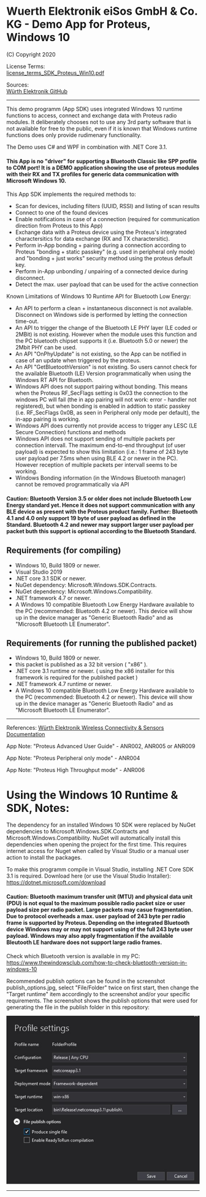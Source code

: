 # Wuerth Elektronik eiSos GmbH & Co. KG - Demo App for Proteus, Windows 10
(C) Copyright 2020

License Terms:  
[license_terms_SDK_Proteus_Win10.pdf](https://github.com/WurthElektronik/Proteus-Windows-SDK/blob/master/license_terms_SDK_Proteus_Win10.pdf) 

Sources:  
[Würth Elektronik GitHub](https://github.com/orgs/WurthElektronik/) 


- - - -

This demo programm (App SDK) uses integrated Windows 10 runtime functions to access, connect and exchange data with Proteus radio modules. 
It deliberately chooses not to use any 3rd party software that is not available for free to the public, even if it is known that Windows runtime functions does only provide rudimenary functionality.

The Demo uses C# and WPF in combination with .NET Core 3.1.

#### This App is no "driver" for supporting a Bluetooth Classic like SPP profile to COM port! It is a DEMO application showing the use of proteus modules with their RX and TX profiles for generic data communication with Microsoft Windows 10.


This App SDK implements the required methods to:
* Scan for devices, including filters (UUID, RSSI) and listing of scan results
* Connect to one of the found devices
* Enable notifications in case of a connection (required for communication direction from Proteus to this App)
* Exchange data with a Proteus device using the Proteus's integrated charactersitics for data exchange (RX and TX charactersitic).
* Perform in-App bonding + pairing during a connection according to Proteus "bonding + static passkey" (e.g. used in peripheral only mode) and "bonding + just works" security method using the proteus default key.
* Perform in-App unbonding / unpairing of a connected device during disconnect.
* Detect the max. user payload that can be used for the active connection

Known Limitations of Windows 10 Runtime API for Bluetooth Low Energy:
* An API to perform a clean + instantaneous disconnect is not available. Disconnect on Windows side is performed by letting the connection time-out.
* An API to trigger the change of the Bluetooth LE PHY layer (LE coded or 2MBit) is not existing. However when the module uses this function and the PC bluetooth chipset supports it (i.e. Bluetooth 5.0 or newer) the 2Mbit PHY can be used.
* An API "OnPhyUpdate" is not existing, so the App can be notified in case of an update when triggered by the proteus.
* An API "GetBluetoothVersion" is not existing. So users cannot check for the available Bluetooth (LE) Version programmatically when using the Windows RT API for Bluetooth.
* Windows API does not support pairing without bonding. This means when the Proteus RF_SecFlags setting is 0x03 the connection to the windows PC will fail (the in app pairing will not work: error - handler not registered), but when bonding is enabled in addtion to static passkey (i.e. RF_SecFlags 0x0B, as seen in Peripheral only mode per default), the in-app pairing is working. 
* Windows API does currently not provide access to trigger any LESC (LE Secure Connection) functions and methods
* Windows API does not support sending of multiple packets per connection intervall. The maximum end-to-end throughput (of user payload) is expected to show this limitation (i.e.: 1 frame of 243 byte user payload per 7.5ms when using BLE 4.2 or newer in the PC). However reception of multiple packets per intervall seems to be working.
* Windows Bonding information (in the Windows Bluetooth manager) cannot be removed programmatically via API

#### Caution: Bluetooth Version 3.5 or older does not include Bluetooth Low Energy standard yet. Hence it does not support communication with any BLE device as present with the Proteus product family. Further: Bluetooth 4.1 and 4.0 only support 19 byte of user payload as defined in the Standard. Bluetooth 4.2 and newer may support larger user payload per packet buth this support is optional according to the Bluetooth Standard. 


## Requirements (for compiling)

* Windows 10, Build 1809 or newer.
* Visual Studio 2019
* .NET core 3.1 SDK or newer.
* NuGet dependency: Microsoft.Windows.SDK.Contracts.
* NuGet dependency: Microsoft.Windows.Compatibility.
* .NET framework 4.7 or newer.
* A Windows 10 compatible Bluetooth Low Energy Hardware available to the PC (recommended: Bluetooth 4.2 or newer). This device will show up in the device manager as "Generic Bluetooth Radio" and as "Microsoft Bluetooth LE Enumerator".


## Requirements (for running the published packet)

* Windows 10, Build 1809 or newer.
* this packet is published as a 32 bit version ( "x86" ).
* .NET core 3.1 runtime or newer. ( using the x86 installer for this framework is required for the published packet )
* .NET framework 4.7 runtime or newer.
* A Windows 10 compatible Bluetooth Low Energy Hardware available to the PC (recommended: Bluetooth 4.2 or newer). This device will show up in the device manager as "Generic Bluetooth Radio" and as "Microsoft Bluetooth LE Enumerator".


- - - -

References:
[Würth Elektronik Wireless Connectivity & Sensors Documentation](https://www.we-online.de/web/en/electronic_components/produkte_pb/service_pbs/wco/handbuecher/wco_handbuecher.php)

App Note: "Proteus Advanced User Guide" - ANR002, ANR005 or ANR009

App Note: "Proteus Peripheral only mode" - ANR004

App Note: "Proteus High Throughput mode" - ANR006

# Using the Windows 10 Runtime & SDK, Notes:

The dependency for an installed Windows 10 SDK were replaced by NuGet dependencies to Microsoft.Windows.SDK.Contracts and Microsoft.Windows.Compatibility.
NuGet will automatically install this dependencies when opening the project for the first time. This requires internet access for Nuget when called by Visual Studio or a manual user action to install the packages.

To make this programm compile in Visual Studio, installing .NET Core SDK 3.1 is required. Download here (or use the Visual Studio Installer): https://dotnet.microsoft.com/download


#### Caution: Bluetooth maximum transfer unit (MTU) and physical data unit (PDU) is not equal to the maximum possible radio packet size or user payload size per radio packet. Large packets may casue fragmentation. Due to protocol overheads a max. user payload of 243 byte per radio frame is supported by Proteus. Depending on the integrated Bluetooth device Windows may or may not support using of the full 243 byte user payload. Windows may also apply fragmentation if the available Bleutooth LE hardware does not support large radio frames. 


Check which Bluetooth version is available in my PC: https://www.thewindowsclub.com/how-to-check-bluetooth-version-in-windows-10

Recommended publish options can be found in the screenshot publish_options.jpg, select "File/Folder" twice on first start, then change the "Target runtime" item accordingly to the screenshot and/or your specific requirements. The screenshot shows the publish options that were used for generating the file in the publish folder in this repository:

![publish options](https://github.com/WurthElektronik/Proteus-Windows-SDK/blob/master/publish_options.jpg?raw=true)

- - - -


